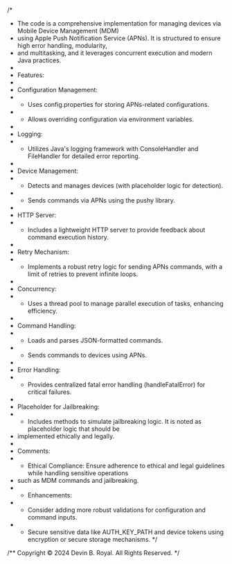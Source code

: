 /*
 * The code is a comprehensive implementation for managing devices via Mobile Device Management (MDM)
 * using Apple Push Notification Service (APNs). It is structured to ensure high error handling, modularity,
 * and multitasking, and it leverages concurrent execution and modern Java practices.
 *
 * Features:
 *
 * Configuration Management:
 * - Uses config.properties for storing APNs-related configurations.
 * - Allows overriding configuration via environment variables.
 *
 * Logging:
 * - Utilizes Java's logging framework with ConsoleHandler and FileHandler for detailed error reporting.
 *
 * Device Management:
 * - Detects and manages devices (with placeholder logic for detection).
 * - Sends commands via APNs using the pushy library.
 *
 * HTTP Server:
 * - Includes a lightweight HTTP server to provide feedback about command execution history.
 *
 * Retry Mechanism:
 * - Implements a robust retry logic for sending APNs commands, with a limit of retries to prevent infinite loops.
 *
 * Concurrency:
 * - Uses a thread pool to manage parallel execution of tasks, enhancing efficiency.
 *
 * Command Handling:
 * - Loads and parses JSON-formatted commands.
 * - Sends commands to devices using APNs.
 *
 * Error Handling:
 * - Provides centralized fatal error handling (handleFatalError) for critical failures.
 *
 * Placeholder for Jailbreaking:
 * - Includes methods to simulate jailbreaking logic. It is noted as placeholder logic that should be
 *   implemented ethically and legally.
 *
 * Comments:
 * - Ethical Compliance: Ensure adherence to ethical and legal guidelines while handling sensitive operations
 *   such as MDM commands and jailbreaking.
 * - Enhancements:
 *   - Consider adding more robust validations for configuration and command inputs.
 *   - Secure sensitive data like AUTH_KEY_PATH and device tokens using encryption or secure storage mechanisms.
 */

/** Copyright © 2024 Devin B. Royal. All Rights Reserved. */
